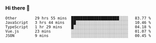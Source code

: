### Hi there 👋

<!--
**Hundeklemmen/Hundeklemmen** is a ✨ _special_ ✨ repository because its `README.md` (this file) appears on your GitHub profile.

Here are some ideas to get you started:

- 🔭 I’m currently working on ...
- 🌱 I’m currently learning ...
- 👯 I’m looking to collaborate on ...
- 🤔 I’m looking for help with ...
- 💬 Ask me about ...
- 📫 How to reach me: ...
- 😄 Pronouns: ...
- ⚡ Fun fact: ...
-->
<!--START_SECTION:waka-->
```text
Other        29 hrs 55 mins  █████████████████████░░░░   83.77 % 
JavaScript   3 hrs 44 mins   ██░░░░░░░░░░░░░░░░░░░░░░░   10.46 % 
TypeScript   1 hr 29 mins    █░░░░░░░░░░░░░░░░░░░░░░░░   04.18 % 
Vue.js       23 mins         ░░░░░░░░░░░░░░░░░░░░░░░░░   01.07 % 
JSON         9 mins          ░░░░░░░░░░░░░░░░░░░░░░░░░   00.45 %
```
<!--END_SECTION:waka-->
